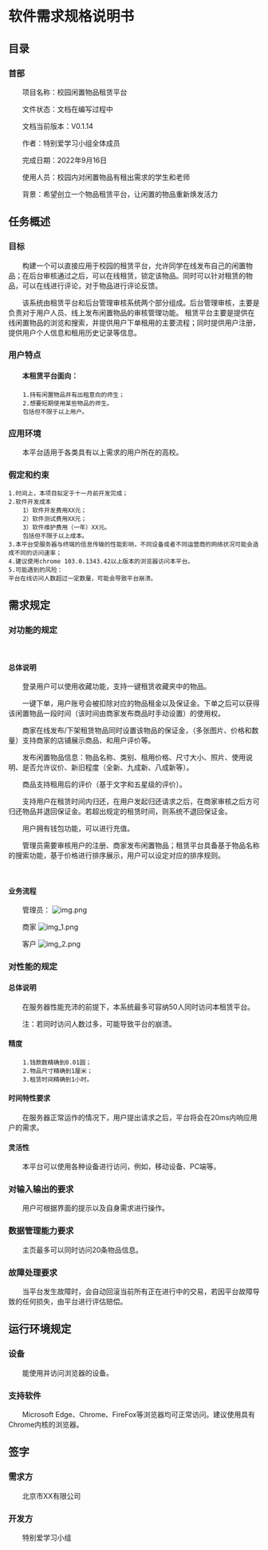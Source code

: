 # 软件需求规格说明书


## 目录
### 首部
&emsp;&emsp;项目名称：校园闲置物品租赁平台

&emsp;&emsp;文件状态：文档在编写过程中

&emsp;&emsp;文档当前版本：V0.1.14

&emsp;&emsp;作者：特别爱学习小组全体成员

&emsp;&emsp;完成日期：2022年9月16日

&emsp;&emsp;使用人员：校园内对闲置物品有租出需求的学生和老师

&emsp;&emsp;背景：希望创立一个物品租赁平台，让闲置的物品重新焕发活力



## 任务概述

### 目标
&emsp;&emsp;构建一个可以直接应用于校园的租赁平台，允许同学在线发布自己的闲置物品；在后台审核通过之后，可以在线租赁，锁定该物品。同时可以针对租赁的物品，可以在线进行评论，对于物品进行评论反馈。

&emsp;&emsp;该系统由租赁平台和后台管理审核系统两个部分组成。后台管理审核，主要是负责对于用户人员、线上发布闲置物品的审核管理功能。 租赁平台主要是提供在线闲置物品的浏览和搜索，并提供用户下单租用的主要流程；同时提供用户注册，提供用户个人信息和租用历史记录等信息。

### 用户特点
#### &emsp;&emsp;本租赁平台面向：
        1.持有闲置物品并有出租意向的师生；
        2.想要短期使用某些物品的师生。
        包括但不限于以上用户。

### 应用环境
&emsp;&emsp;本平台适用于各类具有以上需求的用户所在的高校。

### 假定和约束
    1.时间上，本项目拟定于十一月前开发完成；
    2.软件开发成本
        1）软件开发费用XX元；
        2）软件测试费用XX元；
        3）软件维护费用（一年）XX元。
        包括但不限于以上成本。
    3.本平台受服务器与终端的信息传输的性能影响，不同设备或者不同运营商的网络状况可能会造成不同的访问速率；
    4.建议使用chrome 103.0.1343.42以上版本的浏览器访问本平台。
    5.可能遇到的风险：
    平台在线访问人数超过一定数量，可能会导致平台崩溃。

## 需求规定
### 对功能的规定
&emsp;&emsp;
#### 总体说明
&emsp;&emsp;登录用户可以使用收藏功能，支持一键租赁收藏夹中的物品。

&emsp;&emsp;一键下单，用户账号会被扣除对应的物品租金以及保证金。下单之后可以获得该闲置物品一段时间（该时间由商家发布商品时手动设置）的使用权。

&emsp;&emsp;商家在线发布/下架租赁物品同时设置该物品的保证金，（多张图片、价格和数量）支持商家的店铺展示商品、和用户评价等。

&emsp;&emsp;发布闲置物品信息：物品名称、类别、租用价格、尺寸大小、照片、使用说明、是否允许议价、新旧程度（全新、九成新、八成新等）。

&emsp;&emsp;商品支持租用后的评价（基于文字和五星级的评价）。

&emsp;&emsp;支持用户在租赁时间内归还，在用户发起归还请求之后，在商家审核之后方可归还物品并退回保证金。若超出规定的租赁时间，则系统不退回保证金。

&emsp;&emsp;用户拥有钱包功能，可以进行充值。

&emsp;&emsp;管理员需要审核用户的注册、商家发布闲置物品；租赁平台具备基于物品名称的搜索功能，基于价格进行排序展示，用户可以设定对应的排序规则。

&emsp;&emsp;



#### 业务流程
&emsp;&emsp;管理员：
![img.png](1管理员.png)

&emsp;&emsp;商家
![img_1.png](2商家.png)

&emsp;&emsp;客户
![img_2.png](3客户.png)


### 对性能的规定
#### 总体说明
&emsp;&emsp;在服务器性能充沛的前提下，本系统最多可容纳50人同时访问本租赁平台。

&emsp;&emsp;注：若同时访问人数过多，可能导致平台的崩溃。

#### 精度
        1.钱款数精确到0.01圆；
        2.物品尺寸精确到1厘米；
        3.租赁时间精确到1小时。

#### 时间特性要求
&emsp;&emsp;在服务器正常运作的情况下，用户提出请求之后，平台将会在20ms内响应用户的需求。

#### 灵活性
&emsp;&emsp;本平台可以使用各种设备进行访问，例如，移动设备、PC端等。

### 对输入输出的要求
&emsp;&emsp;用户可根据界面的提示以及自身需求进行操作。

### 数据管理能力要求
&emsp;&emsp;主页最多可以同时访问20条物品信息。

### 故障处理要求
&emsp;&emsp;当平台发生故障时，会自动回滚当前所有正在进行中的交易，若因平台故障导致的任何损失，由平台进行评估赔偿。

## 运行环境规定
### 设备
&emsp;&emsp;能使用并访问浏览器的设备。
### 支持软件
&emsp;&emsp;Microsoft Edge、Chrome、FireFox等浏览器均可正常访问。建议使用具有Chrome内核的浏览器。

## 签字
### 需求方 
&emsp;&emsp;北京市XX有限公司
### 开发方
&emsp;&emsp;特别爱学习小组